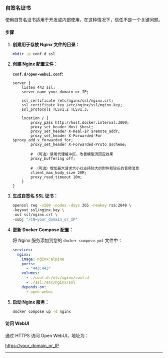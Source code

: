 ### 自签名证书


使用自签名证书适用于开发或内部使用，在这种情况下，信任不是一个关键问题。

#### 步骤

1. **创建用于存放 Nginx 文件的目录：**

    ```bash
    mkdir -p conf.d ssl
    ```

2. **创建 Nginx 配置文件：**

    **`conf.d/open-webui.conf`:**

    ```nginx
    server {
        listen 443 ssl;
        server_name your_domain_or_IP;

        ssl_certificate /etc/nginx/ssl/nginx.crt;
        ssl_certificate_key /etc/nginx/ssl/nginx.key;
        ssl_protocols TLSv1.2 TLSv1.3;

        location / {
            proxy_pass http://host.docker.internal:3000;
            proxy_set_header Host $host;
            proxy_set_header X-Real-IP $remote_addr;
            proxy_set_header X-Forwarded-For $proxy_add_x_forwarded_for;
            proxy_set_header X-Forwarded-Proto $scheme;

            # （可选）禁用代理缓冲区，改善模型流回应效果
            proxy_buffering off;

            # （可选）增加最大请求大小以支持较大的附件和较长的音频消息
            client_max_body_size 20M;
            proxy_read_timeout 10m;
        }
    }
    ```

3. **生成自签名 SSL 证书：**

    ```bash
    openssl req -x509 -nodes -days 365 -newkey rsa:2048 \
    -keyout ssl/nginx.key \
    -out ssl/nginx.crt \
    -subj "/CN=your_domain_or_IP"
    ```

4. **更新 Docker Compose 配置：**

    将 Nginx 服务添加到您的 `docker-compose.yml` 文件中：

    ```yaml
    services:
      nginx:
        image: nginx:alpine
        ports:
          - "443:443"
        volumes:
          - ./conf.d:/etc/nginx/conf.d
          - ./ssl:/etc/nginx/ssl
        depends_on:
          - open-webui
    ```

5. **启动 Nginx 服务：**

    ```bash
    docker compose up -d nginx
    ```

#### 访问 WebUI

通过 HTTPS 访问 Open WebUI，地址为：

[https://your_domain_or_IP](https://your_domain_or_IP)

---
